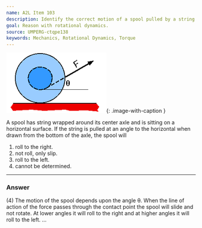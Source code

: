 ```yaml
---
name: A2L Item 103
description: Identify the correct motion of a spool pulled by a string passing at an angle to the bottom of the central axle.
goal: Reason with rotational dynamics.
source: UMPERG-ctqpe138
keywords: Mechanics, Rotational Dynamics, Torque
---
```


![Item103_fig1.gif](../images/Item103_fig1.gif){: .image-with-caption } 

A spool has string wrapped around its center axle and is sitting on a
horizontal surface.  If the string is pulled at an angle to the
horizontal when drawn from the bottom of the axle, the spool will

1. roll to the right.
2. not roll, only slip.
3. roll to the left.
4. cannot be determined.

<hr/>

### Answer

(4) The motion of the spool depends upon the angle θ. When the line of
action of the force passes through the contact point the spool will
slide and not rotate. At lower angles it will roll to the right and at
higher angles it will roll to the left.
...
